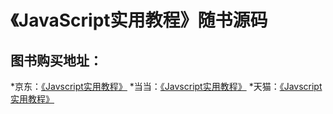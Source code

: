 # 《JavaScript实用教程》随书源码
## 图书购买地址：
*京东：[《Javscript实用教程》](https://item.jd.com/13153568.html)
*当当：[《Javscript实用教程》](http://product.dangdang.com/29213265.html)
*天猫：[《Javscript实用教程》](https://detail.tmall.com/item.htm?spm=a1z10.1-b.w9858442-8055933095.4.fH3HiL&id=640513550058)
